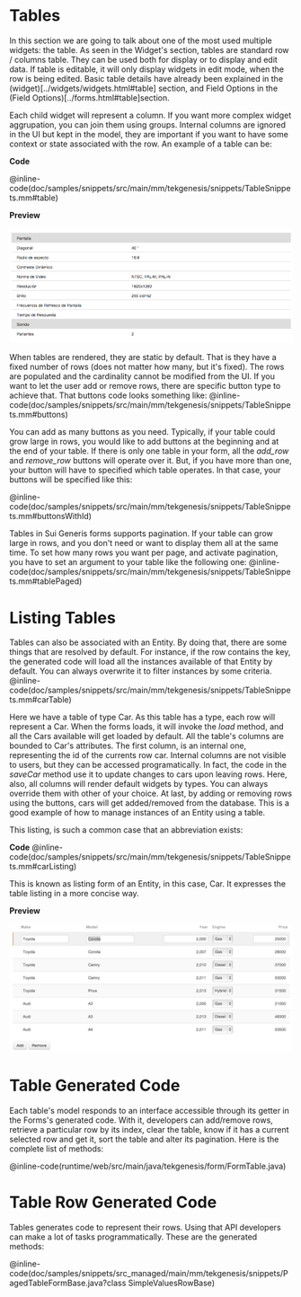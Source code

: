 # Tables

In this section we are going to talk about one of the most used multiple widgets: the table. As seen in the Widget's section, tables are standard row / columns table. 
They can be used both for display or to display and edit data. 
If table is editable, it will only display widgets in edit mode, when the row is being edited. 
Basic table details have already been explained in the (widget)[../widgets/widgets.html#table] section, and Field Options in the (Field Options)[../forms.html#table]section.

Each child widget will represent a column. If you want more complex widget aggrupation, you can join them using groups. Internal columns are ignored in the UI but kept in the model, they are important if you want to have some context or state associated with the row. An example of a table can be:

**Code**

@inline-code(doc/samples/snippets/src/main/mm/tekgenesis/snippets/TableSnippets.mm#table)


**Preview**

![Table](table.png)

When tables are rendered, they are static by default. That is they have a fixed number of rows (does not matter how many, but it's fixed). The rows are populated and the cardinality cannot be modified from the UI. If you want to let the user add or remove rows, there are specific button type to achieve that. That buttons code looks something like:
@inline-code(doc/samples/snippets/src/main/mm/tekgenesis/snippets/TableSnippets.mm#buttons)

You can add as many buttons as you need. Typically, if your table could grow large in rows, you would like to add buttons at the beginning and at the end of your table. If there is only one table in your form, all the *add_row* and *remove_row* buttons will operate over it. But, if you have more than one, your button will have to specified which table operates. In that case, your buttons will be specified like this:

@inline-code(doc/samples/snippets/src/main/mm/tekgenesis/snippets/TableSnippets.mm#buttonsWithId)

Tables in Sui Generis forms supports pagination. If your table can grow large in rows, and you don't need or want to display them all at the same time. 
To set how many rows you want per page, and activate pagination, you have to set an argument to your table like the following one:
@inline-code(doc/samples/snippets/src/main/mm/tekgenesis/snippets/TableSnippets.mm#tablePaged)

# Listing Tables

Tables can also be associated with an Entity. By doing that, there are some things that are resolved by default. For instance, if the row contains the key, the generated code will load all the instances available of that Entity by default. You can always overwrite it to filter instances by some criteria.
@inline-code(doc/samples/snippets/src/main/mm/tekgenesis/snippets/TableSnippets.mm#carTable)

Here we have a table of type Car. As this table has a type, each row will represent a Car. When the forms loads, it will invoke the *load* method, and all the Cars available will get loaded by default. All the table's columns are bounded to Car's attributes. The first column, is an internal one, representing the id of the currents row car. Internal columns are not visible to users, but they can be accessed programatically. In fact, the code in the *saveCar* method use it to update changes to cars upon leaving rows. Here, also, all columns will render default widgets by types. You can always override them with other of your choice. At last, by adding or removing rows using the buttons, cars will get added/removed from the database. This is a good example of how to manage instances of an Entity using a table. 

This listing, is such a common case that an abbreviation exists:

**Code**
@inline-code(doc/samples/snippets/src/main/mm/tekgenesis/snippets/TableSnippets.mm#carListing)

This is known as listing form of an Entity, in this case, Car. It expresses the table listing in a more concise way.

**Preview**

![Car table](car_table.png)

# Table Generated Code

Each table's model responds to an interface accessible through its getter in the Forms's generated code. With it, developers can add/remove rows, retrieve a particular row by its index, clear the table, know if it has a current selected row and get it, sort the table and alter its pagination. Here is the complete list of methods:


@inline-code(runtime/web/src/main/java/tekgenesis/form/FormTable.java)

# Table Row Generated Code

Tables generates code to represent their rows. Using that API developers can make a lot of tasks programmatically. These are the generated methods:

@inline-code(doc/samples/snippets/src_managed/main/mm/tekgenesis/snippets/PagedTableFormBase.java?class SimpleValuesRowBase)

